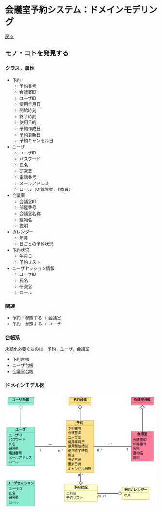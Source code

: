 # 会議室予約システム：ドメインモデリング

[戻る](./README.md)

## モノ・コトを発見する
### クラス，属性
- 予約
    - 予約番号
    - 会議室ID
    - ユーザID
    - 使用年月日
    - 開始時刻
    - 終了時刻
    - 使用目的
    - 予約作成日
    - 予約更新日
    - 予約キャンセル日
- ユーザ
    - ユーザID
    - パスワード
    - 氏名
    - 研究室
    - 電話番号
    - メールアドレス
    - ロール（0:管理者，1:教員）
- 会議室
    - 会議室ID
    - 部屋番号
    - 会議室名称
    - 建物名
    - 説明
- カレンダー
    - 年月
    - 日ごとの予約状況
- 予約状況
    - 年月日
    - 予約リスト
- ユーザセッション情報
    - ユーザID
    - 氏名
    - 研究室
    - ロール


### 関連
- 予約 - 参照する -> 会議室
- 予約 - 参照する -> ユーザ

### 台帳系
永続化必要なものは，予約，ユーザ，会議室
- 予約台帳
- ユーザ台帳
- 会議室台帳

### ドメインモデル図

<img src="./img/domain_model.png">

